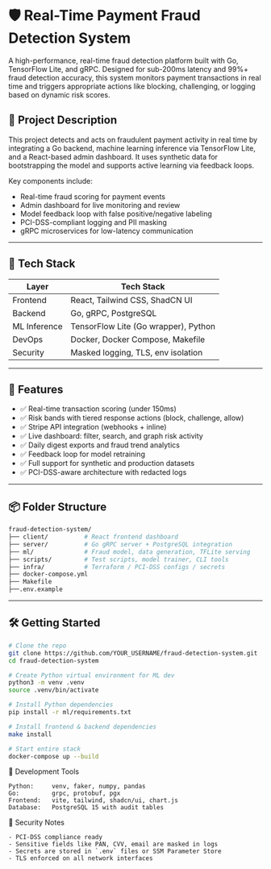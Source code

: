 # 🛡️ Real-Time Payment Fraud Detection System

A high-performance, real-time fraud detection platform built with Go, TensorFlow Lite, and gRPC. Designed for sub-200ms latency and 99%+ fraud detection accuracy, this system monitors payment transactions in real time and triggers appropriate actions like blocking, challenging, or logging based on dynamic risk scores.


## 🧠 Project Description

This project detects and acts on fraudulent payment activity in real time by integrating a Go backend, machine learning inference via TensorFlow Lite, and a React-based admin dashboard. It uses synthetic data for bootstrapping the model and supports active learning via feedback loops.

Key components include:
- Real-time fraud scoring for payment events
- Admin dashboard for live monitoring and review
- Model feedback loop with false positive/negative labeling
- PCI-DSS-compliant logging and PII masking
- gRPC microservices for low-latency communication

---

## 🧱 Tech Stack

| Layer        | Tech Stack                             |
|--------------|----------------------------------------|
| Frontend     | React, Tailwind CSS, ShadCN UI         |
| Backend      | Go, gRPC, PostgreSQL                   |
| ML Inference | TensorFlow Lite (Go wrapper), Python   |
| DevOps       | Docker, Docker Compose, Makefile       |
| Security     | Masked logging, TLS, env isolation     |

---

## 🚀 Features

- ✅ Real-time transaction scoring (under 150ms)
- ✅ Risk bands with tiered response actions (block, challenge, allow)
- ✅ Stripe API integration (webhooks + inline)
- ✅ Live dashboard: filter, search, and graph risk activity
- ✅ Daily digest exports and fraud trend analytics
- ✅ Feedback loop for model retraining
- ✅ Full support for synthetic and production datasets
- ✅ PCI-DSS-aware architecture with redacted logs

---

## 📦 Folder Structure

```bash
fraud-detection-system/
├── client/          # React frontend dashboard
├── server/          # Go gRPC server + PostgreSQL integration
├── ml/              # Fraud model, data generation, TFLite serving
├── scripts/         # Test scripts, model trainer, CLI tools
├── infra/           # Terraform / PCI-DSS configs / secrets
├── docker-compose.yml
├── Makefile
├──.env.example
```


---

## 🛠️ Getting Started

```bash
# Clone the repo
git clone https://github.com/YOUR_USERNAME/fraud-detection-system.git
cd fraud-detection-system

# Create Python virtual environment for ML dev
python3 -m venv .venv
source .venv/bin/activate

# Install Python dependencies
pip install -r ml/requirements.txt

# Install frontend & backend dependencies
make install

# Start entire stack
docker-compose up --build

```

🧪 Development Tools
```
Python:     venv, faker, numpy, pandas
Go:         grpc, protobuf, pgx
Frontend:   vite, tailwind, shadcn/ui, chart.js
Database:   PostgreSQL 15 with audit tables
```

🔐 Security Notes
```
- PCI-DSS compliance ready
- Sensitive fields like PAN, CVV, email are masked in logs
- Secrets are stored in `.env` files or SSM Parameter Store
- TLS enforced on all network interfaces
```


